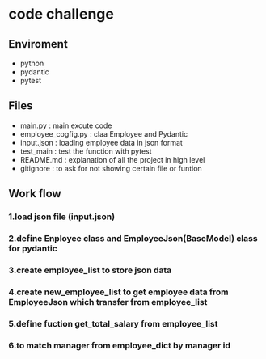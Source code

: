 # code challenge
## Enviroment
- python
- pydantic 
- pytest

##  Files

- main.py : main excute code
- employee_cogfig.py : claa Employee and Pydantic
- input.json : loading employee data in json format
- test_main : test the function with pytest
- README.md : explanation of all the project in high level
- gitignore : to ask for not showing certain file or funtion


## Work flow

### 1.load json file (input.json) 
### 2.define Enployee class and EmployeeJson(BaseModel)  class for pydantic
### 3.create employee_list to store json data
### 4.create new_employee_list to get employee data from EmployeeJson which transfer from employee_list
### 5.define fuction get_total_salary from employee_list
### 6.to match manager from employee_dict by manager id
